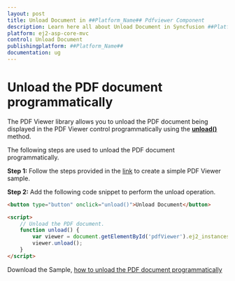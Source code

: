```yaml
---
layout: post
title: Unload Document in ##Platform_Name## Pdfviewer Component
description: Learn here all about Unload Document in Syncfusion ##Platform_Name## Pdfviewer component of Syncfusion Essential JS 2 and more.
platform: ej2-asp-core-mvc
control: Unload Document
publishingplatform: ##Platform_Name##
documentation: ug
---
```



# Unload the PDF document programmatically

The PDF Viewer library allows you to unload the PDF document being displayed in the PDF Viewer control programmatically using the [**unload()**](https://ej2.syncfusion.com/documentation/api/pdfviewer/#unload) method.

The following steps are used to unload the PDF document programmatically.

**Step 1:** Follow the steps provided in the [link](https://ej2.syncfusion.com/aspnetcore/documentation/pdfviewer/getting-started/) to create a simple PDF Viewer sample.

**Step 2:** Add the following code snippet to perform the unload operation.

```html
<button type="button" onclick="unload()">Unload Document</button>

<script>
    // Unload the PDF document.
    function unload() {
        var viewer = document.getElementById('pdfViewer').ej2_instances[0];
        viewer.unload();
    }
</script>
```

Download the Sample, [how to unload the PDF document programmatically](https://www.syncfusion.com/downloads/support/directtrac/general/ze/EJ2CoreSample1768814962.zip)